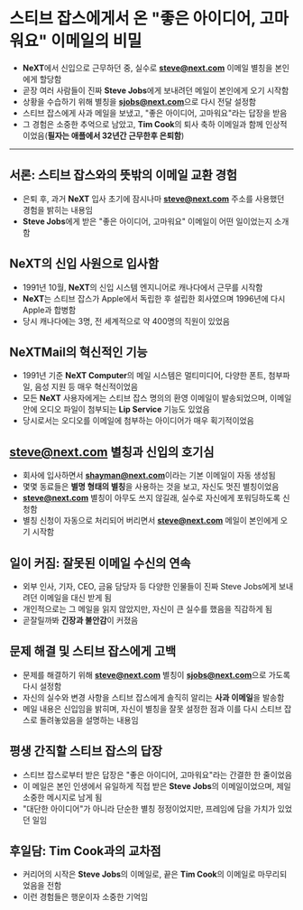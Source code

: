 # 스티브 잡스에게서 온 "좋은 아이디어, 고마워요" 이메일의 비밀


* **NeXT**에서 신입으로 근무하던 중, 실수로 **steve@next.com** 이메일 별칭을 본인에게 할당함
* 곧장 여러 사람들이 진짜 **Steve Jobs**에게 보내려던 메일이 본인에게 오기 시작함
* 상황을 수습하기 위해 별칭을 **sjobs@next.com**으로 다시 전달 설정함
* 스티브 잡스에게 사과 메일을 보냈고, "좋은 아이디어, 고마워요"라는 답장을 받음
* 그 경험은 소중한 추억으로 남았고, **Tim Cook**의 퇴사 축하 이메일과 함께 인상적이었음(**필자는 애플에서 32년간 근무한후 은퇴함**)

---

서론: 스티브 잡스와의 뜻밖의 이메일 교환 경험
--------------------------

* 은퇴 후, 과거 **NeXT** 입사 초기에 잠시나마 **steve@next.com** 주소를 사용했던 경험을 밝히는 내용임
* **Steve Jobs**에게 받은 "좋은 아이디어, 고마워요" 이메일이 어떤 일이었는지 소개함

NeXT의 신입 사원으로 입사함
-----------------

* 1991년 10월, **NeXT**의 신입 시스템 엔지니어로 캐나다에서 근무를 시작함
* **NeXT**는 스티브 잡스가 Apple에서 독립한 후 설립한 회사였으며 1996년에 다시 Apple과 합병함
* 당시 캐나다에는 3명, 전 세계적으로 약 400명의 직원이 있었음

NeXTMail의 혁신적인 기능
-----------------

* 1991년 기준 **NeXT Computer**의 메일 시스템은 멀티미디어, 다양한 폰트, 첨부파일, 음성 지원 등 매우 혁신적이었음
* 모든 **NeXT** 사용자에게는 스티브 잡스 명의의 환영 이메일이 발송되었으며, 이메일 안에 오디오 파일이 첨부되는 **Lip Service** 기능도 있었음
* 당시로서는 오디오를 이메일에 첨부하는 아이디어가 매우 획기적이었음

steve@next.com 별칭과 신입의 호기심
--------------------------

* 회사에 입사하면서 **shayman@next.com**이라는 기본 이메일이 자동 생성됨
* 몇몇 동료들은 **별명 형태의 별칭**을 사용하는 것을 보고, 자신도 멋진 별칭이었음
* **steve@next.com** 별칭이 아무도 쓰지 않길래, 실수로 자신에게 포워딩하도록 신청함
* 별칭 신청이 자동으로 처리되어 버리면서 **steve@next.com** 메일이 본인에게 오기 시작함

일이 커짐: 잘못된 이메일 수신의 연속
---------------------

* 외부 인사, 기자, CEO, 금융 담당자 등 다양한 인물들이 진짜 Steve Jobs에게 보내려던 이메일을 대신 받게 됨
* 개인적으로는 그 메일을 읽지 않았지만, 자신이 큰 실수를 했음을 직감하게 됨
* 곧잘릴까봐 **긴장과 불안감**이 커졌음

문제 해결 및 스티브 잡스에게 고백
-------------------

* 문제를 해결하기 위해 **steve@next.com** 별칭이 **sjobs@next.com**으로 가도록 다시 설정함
* 자신의 실수와 변경 사항을 스티브 잡스에게 솔직히 알리는 **사과 이메일**을 발송함
* 메일 내용은 신입임을 밝히며, 자신이 별칭을 잘못 설정한 점과 이를 다시 스티브 잡스로 돌려놓았음을 설명하는 내용임

평생 간직할 스티브 잡스의 답장
-----------------

* 스티브 잡스로부터 받은 답장은 "좋은 아이디어, 고마워요"라는 간결한 한 줄이었음
* 이 메일은 본인 인생에서 유일하게 직접 받은 **Steve Jobs**의 이메일이었으며, 제일 소중한 메시지로 남게 됨
* "대단한 아이디어"가 아니라 단순한 별칭 정정이었지만, 프레임에 담을 가치가 있었던 일임

후일담: Tim Cook과의 교차점
-------------------

* 커리어의 시작은 **Steve Jobs**의 이메일로, 끝은 **Tim Cook**의 이메일로 마무리되었음을 전함
* 이런 경험들은 행운이자 소중한 기억임
